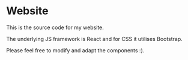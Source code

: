# Website

This is the source code for my website. 

The underlying JS framework is React and
for CSS it utilises Bootstrap. 

Please feel free to modify and adapt the components :).